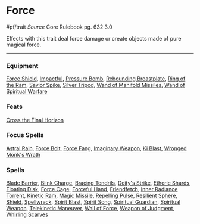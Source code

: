 # Force
#pf/trait 
*Source* Core Rulebook pg. 632 3.0

Effects with this trait deal force damage or create objects made of pure magical force.

---

### Equipment
[Force Shield](Force%20Shield), [Impactful](Impactful), [Pressure Bomb](Pressure%20Bomb), [Rebounding Breastplate](Rebounding%20Breastplate), [Ring of the Ram](Ring%20of%20the%20Ram), [Savior Spike](Savior%20Spike), [Silver Tripod](Silver%20Tripod), [Wand of Manifold Missiles](Wand%20of%20Manifold%20Missiles), [Wand of Spiritual Warfare](Wand%20of%20Spiritual%20Warfare)

### Feats
[Cross the Final Horizon](Cross%20the%20Final%20Horizon)

### Focus Spells
[Astral Rain](../Magic/Focus%20Spells/Cantrips/Astral%20Rain.md), [Force Bolt](../Magic/Focus%20Spells/Level%201/Force%20Bolt.md), [Force Fang](../Magic/Focus%20Spells/Level%201/Force%20Fang.md), [Imaginary Weapon](../Magic/Focus%20Spells/Cantrips/Imaginary%20Weapon.md), [Ki Blast](../Magic/Focus%20Spells/Level%203/Ki%20Blast.md), [Wronged Monk's Wrath](../Magic/Focus%20Spells/Level%205/Wronged%20Monk's%20Wrath.md)

### Spells
[Blade Barrier](../Magic/Spells/Level%206/Blade%20Barrier.md), [Blink Charge](../Magic/Spells/Level%205/Blink%20Charge.md), [Bracing Tendrils](../Magic/Spells/Level%203/Bracing%20Tendrils.md), [Deity's Strike](../Magic/Spells/Level%207/Deity's%20Strike.md), [Etheric Shards](../Magic/Spells/Level%205/Etheric%20Shards.md), [Floating Disk](../Magic/Spells/Level%201/Floating%20Disk.md), [Force Cage](../Magic/Spells/Level%207/Force%20Cage.md), [Forceful Hand](../Magic/Spells/Level%205/Forceful%20Hand.md), [Friendfetch](../Magic/Spells/Level%201/Friendfetch.md), [Inner Radiance Torrent](../Magic/Spells/Level%202/Inner%20Radiance%20Torrent.md), [Kinetic Ram](../Magic/Spells/Level%201/Kinetic%20Ram.md), [Magic Missile](../Magic/Spells/Level%201/Magic%20Missile.md), [Repelling Pulse](../Magic/Spells/Level%205/Repelling%20Pulse.md), [Resilient Sphere](../Magic/Spells/Level%204/Resilient%20Sphere.md), [Shield](../Magic/Spells/Cantrips/Shield.md), [Spellwrack](../Magic/Spells/Level%206/Spellwrack.md), [Spirit Blast](../Magic/Spells/Level%206/Spirit%20Blast.md), [Spirit Song](../Magic/Spells/Level%208/Spirit%20Song.md), [Spiritual Guardian](../Magic/Spells/Level%205/Spiritual%20Guardian.md), [Spiritual Weapon](../Magic/Spells/Level%202/Spiritual%20Weapon.md), [Telekinetic Maneuver](../Magic/Spells/Level%202/Telekinetic%20Maneuver.md), [Wall of Force](../Magic/Spells/Level%206/Wall%20of%20Force.md), [Weapon of Judgment](../Magic/Spells/Level%209/Weapon%20of%20Judgment.md), [Whirling Scarves](../Magic/Spells/Level%203/Whirling%20Scarves.md)